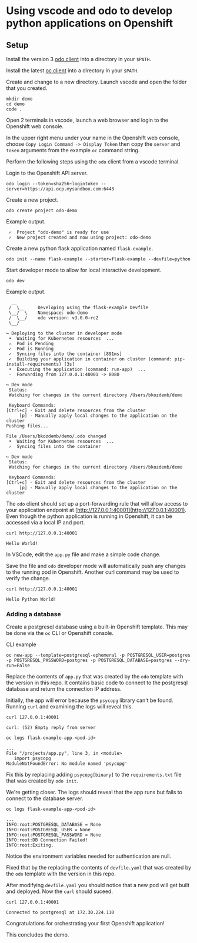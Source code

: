 # Using vscode and odo to develop python applications on Openshift

## Setup
Install the version 3 [odo client](https://mirror.openshift.com/pub/openshift-v4/x86_64/clients/odo/) into a 
directory in your `$PATH`. 

Install the latest [oc client](https://mirror.openshift.com/pub/openshift-v4/x86_64/clients/ocp/latest/) into a 
directory in your `$PATH`. 

Create and change to a new directory. Launch vscode and open the folder that you created.
```
mkdir demo
cd demo
code .
```

Open 2 terminals in vscode, launch a web browser and login to
the Openshift web console.

In the upper right menu under your name in the Openshift web console, choose `Copy Login Command -> Display Token` then copy the `server` and `token` arguments from the example `oc` command string.

Perform the following steps using the `odo` client from a vscode terminal. 

Login to the Openshift API server.
```
odo login --token=sha256~logintoken --server=https://api.ocp.mysandbox.com:6443
```

Create a new project.
```
odo create project odo-demo
```
Example output.
```
 ✓  Project "odo-demo" is ready for use
 ✓  New project created and now using project: odo-demo
 ```

Create a new python flask application named `flask-example`.
```
odo init --name flask-example --starter=flask-example --devfile=python
```

Start developer mode to allow for local interactive development.
```
odo dev
```
Example output.
```
  __
 /  \__     Developing using the flask-example Devfile
 \__/  \    Namespace: odo-demo
 /  \__/    odo version: v3.0.0-rc2
 \__/

↪ Deploying to the cluster in developer mode
 •  Waiting for Kubernetes resources  ...
 ⚠  Pod is Pending
 ✓  Pod is Running
 ✓  Syncing files into the container [891ms]
 ✓  Building your application in container on cluster (command: pip-install-requirements) [3s]
 •  Executing the application (command: run-app)  ...
 -  Forwarding from 127.0.0.1:40001 -> 8080

↪ Dev mode
 Status:
 Watching for changes in the current directory /Users/bkozdemb/demo

 Keyboard Commands:
[Ctrl+c] - Exit and delete resources from the cluster
     [p] - Manually apply local changes to the application on the cluster
Pushing files...

File /Users/bkozdemb/demo/.odo changed
 •  Waiting for Kubernetes resources  ...
 ✓  Syncing files into the container 

↪ Dev mode
 Status:
 Watching for changes in the current directory /Users/bkozdemb/demo

 Keyboard Commands:
[Ctrl+c] - Exit and delete resources from the cluster
     [p] - Manually apply local changes to the application on the cluster
```

The `odo` client should set up a port-forwarding rule that will allow access
to your application endpoint at [http://127.0.0.1:40001](http://127.0.0.1:40001). Even
though the python application is running in Openshift, it can be accessed via a local IP and port.

```
curl http://127.0.0.1:40001

Hello World!
```

In VSCode, edit the `app.py` file and make a simple code change.

Save the file and `odo` developer mode will automatically push any changes to the running pod in Openshift. Another curl command may be used to verify the change.
```
curl http://127.0.0.1:40001

Hello Python World!
```

### Adding a database

Create a postgresql database using a built-in Openshift template. This may be done via the `oc` CLI or Openshift console.

CLI example
```
oc new-app --template=postgresql-ephemeral -p POSTGRESQL_USER=postgres -p POSTGRESQL_PASSWORD=postgres -p POSTGRESQL_DATABASE=postgres --dry-run=False
```

Replace the contents of `app.py` that was created by the `odo` template with the version in this repo. It contains basic code
to connect to the postgresql database and return the connection IP address. 

Initially, the app will error because the `psycopg` library can't be found. Running `curl` and examining the logs will reveal this.
```
curl 127.0.0.1:40001
```
```
curl: (52) Empty reply from server
```
```
oc logs flask-example-app-<pod-id>
```
```
...
File "/projects/app.py", line 3, in <module>
   import psycopg
ModuleNotFoundError: No module named 'psycopg'
```

Fix this by replacing adding `psycopg[binary]` to the `requirements.txt` file that was created by `odo init`.

We're getting closer. The logs should reveal that the app runs but fails to connect to the database server.
```
oc logs flask-example-app-<pod-id>
```
```
...
INFO:root:POSTGRESQL_DATABASE = None
INFO:root:POSTGRESQL_USER = None
INFO:root:POSTGRESQL_PASSWORD = None
INFO:root:DB Connection Failed!
INFO:root:Exiting.
```

Notice the environment variables needed for authentication are null.

Fixed that by the replacing the contents of `devfile.yaml` that was created by the `odo` template with the version in this repo.

After modifying `devfile.yaml` you should notice that a new pod will get built and deployed. Now the `curl` should suceed.

```
curl 127.0.0.1:40001
```
```
Connected to postgresql at 172.30.224.110
```

Congratulations for orchestrating your first Openshift application!

This concludes the demo.
